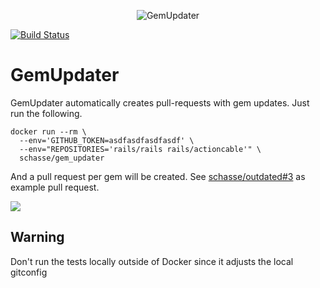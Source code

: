 <p align="center">
<img src="logo/gem_updater.png" alt="GemUpdater" title="GemUpdater" />
</p>

[![Build Status](https://travis-ci.org/schasse/gem_updater.svg?branch=master)](https://travis-ci.org/schasse/gem_updater)

# GemUpdater

GemUpdater automatically creates pull-requests with gem updates. Just
run the following.

``` shell
docker run --rm \
  --env='GITHUB_TOKEN=asdfasdfasdfasdf' \
  --env="REPOSITORIES='rails/rails rails/actioncable'" \
  schasse/gem_updater
```

And a pull request per gem will be
created. See
[schasse/outdated#3](https://github.com/schasse/outdated/pull/3) as
example pull request.

![](https://github.com/schasse/gem_updater/blob/master/logo/example_pull_request.png)

## Warning
Don't run the tests locally outside of Docker since it adjusts the local gitconfig
